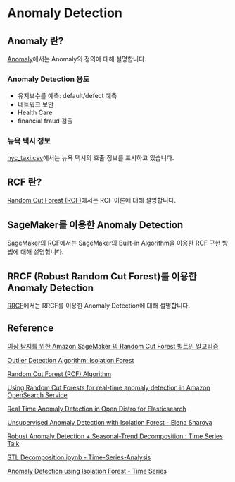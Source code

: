 # Anomaly Detection

## Anomaly 란?

[Anomaly](https://github.com/kyopark2014/ML-anomaly-detection/blob/main/anomaly.md)에서는 Anomaly의 정의에 대해 설명합니다. 

### Anomaly Detection 용도

- 유지보수를 예측: default/defect 예측
- 네트워크 보안
- Health Care
- financial fraud 검출 

### 뉴욕 택시 정보

[nyc_taxi.csv](https://github.com/kyopark2014/ML-anomaly-detection/blob/main/nyc-taxi/nyc_taxi.csv)에서는 뉴욕 택시의 호출 정보를 표시하고 있습니다.



## RCF 란?

[Random Cut Forest (RCF)](https://github.com/kyopark2014/ML-anomaly-detection/blob/main/rcf.md)에서는 RCF 이론에 대해 설명합니다.

## SageMaker를 이용한 Anomaly Detection

[SageMaker의 RCF](https://github.com/kyopark2014/ML-anomaly-detection/blob/main/SageMaker/README.md)에서는 SageMaker의 Built-in Algorithm을 이용한 RCF 구현 방법에 대해 설명합니다.



## RRCF (Robust Random Cut Forest)를 이용한 Anomaly Detection

[RRCF](https://github.com/kyopark2014/ML-anomaly-detection/blob/main/rrcf/README.md)에서는 RRCF를 이용한 Anomaly Detection에 대해 설명합니다.


## Reference 

[이상 탐지를 위한 Amazon SageMaker 의 Random Cut Forest 빌트인 알고리즘](https://aws.amazon.com/ko/blogs/korea/use-the-built-in-amazon-sagemaker-random-cut-forest-algorithm-for-anomaly-detection/)

[Outlier Detection Algorithm: Isolation Forest](https://datanetworkanalysis.github.io/2020/04/01/isolation_forest)

[Random Cut Forest (RCF) Algorithm](https://docs.aws.amazon.com/sagemaker/latest/dg/randomcutforest.html)

[Using Random Cut Forests for real-time anomaly detection in Amazon OpenSearch Service](https://aws.amazon.com/ko/blogs/big-data/using-random-cut-forests-for-real-time-anomaly-detection-in-amazon-opensearch-service/)

[Real Time Anomaly Detection in Open Distro for Elasticsearch](https://opensearch.org/blog/real-time-anomaly-detection-in-open-distro-for-elasticsearch/)

[Unsupervised Anomaly Detection with Isolation Forest - Elena Sharova](https://www.youtube.com/watch?v=5p8B2Ikcw-k)

[Robust Anomaly Detection + Seasonal-Trend Decomposition : Time Series Talk](https://www.youtube.com/watch?v=1NXryMoU7Ho)

[STL Decomposition.ipynb - Time-Series-Analysis](https://github.com/ritvikmath/Time-Series-Analysis/blob/master/STL%20Decomposition.ipynb)

[Anomaly Detection using Isolation Forest - Time Series](https://www.youtube.com/watch?v=hkXPdkPfgoo)

